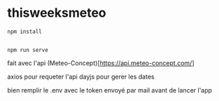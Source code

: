 # thisweeksmeteo

```
npm install


npm run serve

```

fait avec l'api (Meteo-Concept)[https://api.meteo-concept.com/]

axios pour requeter l'api
dayjs pour gerer les dates

bien remplir le .env avec le token envoyé par mail avant de lancer l'app

```
